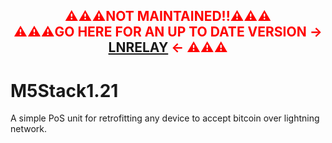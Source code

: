 <h2 align="center" style="color:red">⚠️⚠️⚠️NOT MAINTAINED!!⚠️⚠️⚠️<br/> ⚠️⚠️⚠️GO HERE FOR AN UP TO DATE VERSION -> <a href="https://github.com/arcbtc/lnrelay">LNRELAY</a> <- ⚠️⚠️⚠️</h2>

# M5Stack1.21
A simple PoS unit for retrofitting any device to accept bitcoin over lightning network.

